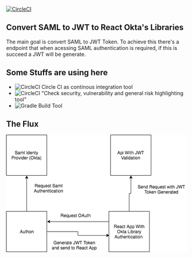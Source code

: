 
[![CircleCI](https://circleci.com/gh/DanielFaria/authon.svg?style=svg)](https://circleci.com/gh/DanielFaria/authon)


## Convert SAML to JWT to React Okta's Libraries ##

The main goal is convert SAML to JWT Token. To achieve this there's 
a endpoint that when acessing SAML authentication is required, if this
is succeed a JWT will be generate.


## Some Stuffs are using here ##

* ![CircleCI](https://circleci.com/gh/DanielFaria/authon) Circle CI as continous integration tool 
* ![CircleCI](https://github.com/Stono/hawkeye) "Check security, vulnerability and general risk highlighting tool"
* ![Gradle](https://gradle.org/) Build Tool


## The Flux  ##

![Diagram](https://github.com/DanielFaria/authon/blob/master/docs/Authon.png)



